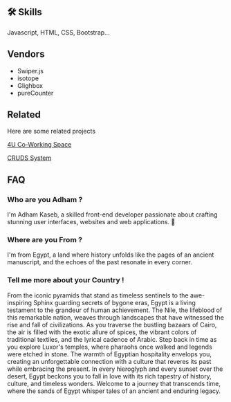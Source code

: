 
## 🛠 Skills
Javascript, HTML, CSS, Bootstrap...


## Vendors

- Swiper.js
- isotope
- Glighbox
- pureCounter



## Related

Here are some related projects

[4U Co-Working Space](https://github.com/Adham-Kaseb/4U-Space-Site)

[CRUDS System](https://github.com/Adham-Kaseb/CRUDS-System)
## FAQ

### Who are you Adham ?

I'm Adham Kaseb, a skilled front-end developer passionate about crafting stunning user interfaces, websites and web applications. 🚀

### Where are you From ?

I'm from Egypt, a land where history unfolds like the pages of an ancient manuscript, and the echoes of the past resonate in every corner. 

### Tell me more about your Country !

From the iconic pyramids that stand as timeless sentinels to the awe-inspiring Sphinx guarding secrets of bygone eras, Egypt is a living testament to the grandeur of human achievement. The Nile, the lifeblood of this remarkable nation, weaves through landscapes that have witnessed the rise and fall of civilizations. As you traverse the bustling bazaars of Cairo, the air is filled with the exotic allure of spices, the vibrant colors of traditional textiles, and the lyrical cadence of Arabic. Step back in time as you explore Luxor's temples, where pharaohs once walked and legends were etched in stone. The warmth of Egyptian hospitality envelops you, creating an unforgettable connection with a culture that reveres its past while embracing the present. In every hieroglyph and every sunset over the desert, Egypt beckons you to fall in love with its rich tapestry of history, culture, and timeless wonders. Welcome to a journey that transcends time, where the sands of Egypt whisper tales of an ancient and enduring legacy.
